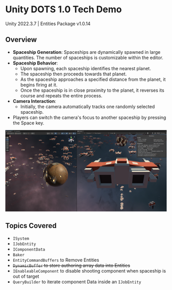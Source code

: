 ﻿# Unity DOTS 1.0 Tech Demo
Unity 2022.3.7 | Entities Package v1.0.14
## Overview

* **Spaceship Generation**: Spaceships are dynamically spawned in large quantities. The number of spaceships is customizable within the editor.
* **Spaceship Behavior**:
  * Upon spawning, each spaceship identifies the nearest planet.
  * The spaceship then proceeds towards that planet.
  * As the spaceship approaches a specified distance from the planet, it begins firing at it.
  * Once the spaceship is in close proximity to the planet, it reverses its course and repeats the entire process.
* **Camera Interaction**:
  * Initially, the camera automatically tracks one randomly selected spaceship.
* Players can switch the camera's focus to another spaceship by pressing the Space key.


![alt text](media/editor_screenshot.png)

## Topics Covered

- `ISystem`
- `IJobEntity`
- `IComponentData`
- `Baker`
- `EntityCommandBuffers` to Remove Entities
- ~~`DynamicBuffer` to store authoring array data into Entities~~
- `IEnableableComponent` to disable shooting component when spaceship is out of target
- `QueryBuilder` to iterate component Data inside an `IJobEntity`


